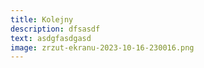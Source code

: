 ```yaml
---
title: Kolejny
description: dfsasdf
text: asdgfasdgasd
image: zrzut-ekranu-2023-10-16-230016.png
---
```

